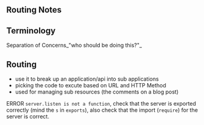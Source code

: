 ## Routing Notes

## Terminology

Separation of Concerns_"who should be doing this?"_

## Routing

- use it to break up an application/api into sub applications 
- picking the code to excute based on URL and HTTP Method
- used for managing sub resources (the comments on a blog post)



ERROR `server.listen is not a function`, check that the server is exported correctly (mind the `s` in `exports`), also check that the import (`require`) for the server is correct. 